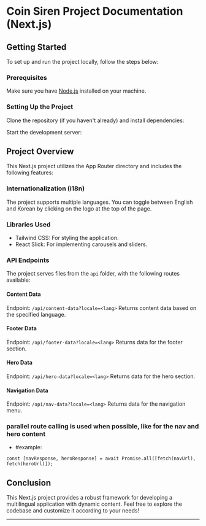 # Coin Siren Project Documentation (Next.js)

## Getting Started

To set up and run the project locally, follow the steps below:

### Prerequisites

Make sure you have [Node.js](https://nodejs.org/) installed on your machine.

### Setting Up the Project

Clone the repository (if you haven't already) and install dependencies:

Start the development server:

## Project Overview

This Next.js project utilizes the App Router directory and includes the following features:

### Internationalization (i18n)

The project supports multiple languages. You can toggle between English and Korean by clicking on the logo at the top of the page.

### Libraries Used

- Tailwind CSS: For styling the application.
- React Slick: For implementing carousels and sliders.

### API Endpoints

The project serves files from the `api` folder, with the following routes available:

#### Content Data

Endpoint: `/api/content-data?locale=<lang>`
Returns content data based on the specified language.

#### Footer Data

Endpoint: `/api/footer-data?locale=<lang>`
Returns data for the footer section.

#### Hero Data

Endpoint: `/api/hero-data?locale=<lang>`
Returns data for the hero section.

#### Navigation Data

Endpoint: `/api/nav-data?locale=<lang>`
Returns data for the navigation menu.

### parallel route calling is used when possible, like for the nav and hero content

- #example:

`const [navResponse, heroResponse] = await Promise.all([fetch(navUrl), fetch(heroUrl)]);`

## Conclusion

This Next.js project provides a robust framework for developing a multilingual application with dynamic content. Feel free to explore the codebase and customize it according to your needs!

---
